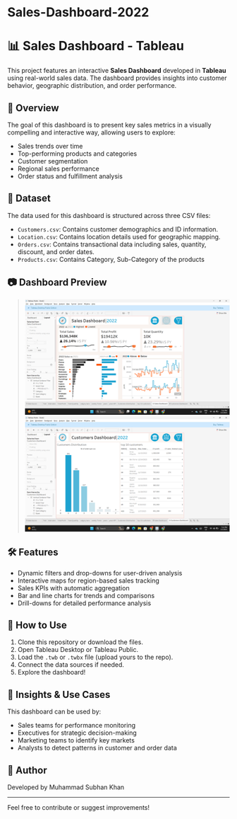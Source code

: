 # Sales-Dashboard-2022

# 📊 Sales Dashboard - Tableau

This project features an interactive **Sales Dashboard** developed in **Tableau** using real-world sales data. The dashboard provides insights into customer behavior, geographic distribution, and order performance.

## 🚀 Overview

The goal of this dashboard is to present key sales metrics in a visually compelling and interactive way, allowing users to explore:

- Sales trends over time
- Top-performing products and categories
- Customer segmentation
- Regional sales performance
- Order status and fulfillment analysis

## 📁 Dataset

The data used for this dashboard is structured across three CSV files:

- `Customers.csv`: Contains customer demographics and ID information.
- `Location.csv`: Contains location details used for geographic mapping.
- `Orders.csv`: Contains transactional data including sales, quantity, discount, and order dates.
- `Products.csv`: Contains Category, Sub-Category of the products

## 📷 Dashboard Preview

>![image alt](https://github.com/subi0311/Sales-Dashboard-2022/blob/main/Screenshot%202025-03-03%20191313.png?raw=true)
>![image alt](https://github.com/subi0311/Sales-Dashboard-2022/blob/main/Screenshot%202025-03-03%20191331.png?raw=true)

## 🛠 Features

- Dynamic filters and drop-downs for user-driven analysis
- Interactive maps for region-based sales tracking
- Sales KPIs with automatic aggregation
- Bar and line charts for trends and comparisons
- Drill-downs for detailed performance analysis

## 💾 How to Use

1. Clone this repository or download the files.
2. Open Tableau Desktop or Tableau Public.
3. Load the `.twb` or `.twbx` file (upload yours to the repo).
4. Connect the data sources if needed.
5. Explore the dashboard!

## 🧠 Insights & Use Cases

This dashboard can be used by:

- Sales teams for performance monitoring
- Executives for strategic decision-making
- Marketing teams to identify key markets
- Analysts to detect patterns in customer and order data

## 📝 Author

Developed by Muhammad Subhan Khan

---

Feel free to contribute or suggest improvements!

